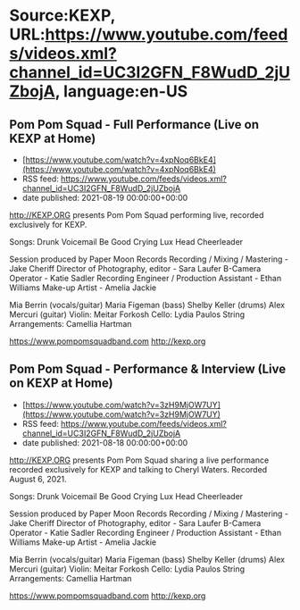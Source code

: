 # Source:KEXP, URL:https://www.youtube.com/feeds/videos.xml?channel_id=UC3I2GFN_F8WudD_2jUZbojA, language:en-US

## Pom Pom Squad - Full Performance (Live on KEXP at Home)
 - [https://www.youtube.com/watch?v=4xpNoq6BkE4](https://www.youtube.com/watch?v=4xpNoq6BkE4)
 - RSS feed: https://www.youtube.com/feeds/videos.xml?channel_id=UC3I2GFN_F8WudD_2jUZbojA
 - date published: 2021-08-19 00:00:00+00:00

http://KEXP.ORG presents Pom Pom Squad performing live, recorded exclusively for KEXP.

Songs:
Drunk Voicemail
Be Good
Crying
Lux
Head Cheerleader

Session produced by Paper Moon Records
Recording / Mixing / Mastering - Jake Cheriff
Director of Photography, editor - Sara Laufer
B-Camera Operator - Katie Sadler
Recording Engineer / Production Assistant - Ethan Williams
Make-up Artist - Amelia Jackie

Mia Berrin (vocals/guitar)
Maria Figeman (bass)
Shelby Keller (drums)
Alex Mercuri (guitar)
Violin: Meitar Forkosh
Cello: Lydia Paulos
String Arrangements: Camellia Hartman

https://www.pompomsquadband.com
http://kexp.org

## Pom Pom Squad - Performance & Interview (Live on KEXP at Home)
 - [https://www.youtube.com/watch?v=3zH9MjOW7UY](https://www.youtube.com/watch?v=3zH9MjOW7UY)
 - RSS feed: https://www.youtube.com/feeds/videos.xml?channel_id=UC3I2GFN_F8WudD_2jUZbojA
 - date published: 2021-08-18 00:00:00+00:00

http://KEXP.ORG presents Pom Pom Squad sharing a live performance recorded exclusively for KEXP and talking to Cheryl Waters. Recorded August 6, 2021.

Songs:
Drunk Voicemail
Be Good
Crying
Lux
Head Cheerleader

Session produced by Paper Moon Records
Recording / Mixing / Mastering - Jake Cheriff
Director of Photography, editor - Sara Laufer
B-Camera Operator - Katie Sadler
Recording Engineer / Production Assistant - Ethan Williams
Make-up Artist - Amelia Jackie

Mia Berrin (vocals/guitar)
Maria Figeman (bass)
Shelby Keller (drums)
Alex Mercuri (guitar)
Violin: Meitar Forkosh
Cello: Lydia Paulos
String Arrangements: Camellia Hartman

https://www.pompomsquadband.com
http://kexp.org

